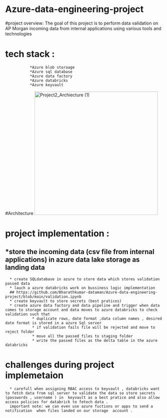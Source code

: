 # Azure-data-engineering-project
   #project overview: The goal of this project is to perform data validation on AP Morgan incoming  data from internal applications using various tools and technologies 
# tech stack :
               *Azure blob storaage 
               *Azure sql database
               *Azure data factory
               *Azure databricks
               *Azure keyvault 
               
#Architecture
  <img width="394" alt="Project2_Archiecture (1)" src="https://github.com/user-attachments/assets/0b1e3c36-98cb-4bbf-be28-b01749643fd8">
# project implementation  : 
   ## *store the incoming data (csv file from internal applications) in azure data lake storage as landing data 
      * create SQLdatabase in azure to store data which stores validation passed data 
      * lauch a azure databricks work on bussiness logic implementation 
      ## https://github.com/Bharathkumar-dataman/Azure-data-engineering-project/blob/main/validation.ipynb
      * create keyvault to store secrets (best pratices)
      * create azure data factory and data pipeline and trigger when data comes to storage account and data moves to azure databricks to check validation such that 
                * duplicate rows, date format ,data column names , desired date format is stored in a azure Sql server 
                * if validation fails file will be rejected and move to reject folder 
                * move all the passed files to staging folder 
                * write the passed files as the delta table in the azure databricks 
  # challenges during project implemetaion  
      * carefull when assigning RBAC access to keyvault , databricks want to fetch data from sql server to validate the data so store secrets (passwords , username ) in  keyvault as a best pratice and also allow access policies for databrick to fetech data .
      important note: we can even use azure fuctions or apps to send a notification  when files landed on our storage  account .



   
